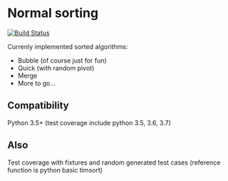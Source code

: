 Normal sorting
===

[![Build Status](https://travis-ci.org/xfenix/xfsort.svg?branch=master)](https://travis-ci.org/xfenix/xfsort)

Currenly implemented sorted algorithms:

* Bubble (of course just for fun)
* Quick (with random pivot)
* Merge
* More to go...

Compatibility
--------

Python 3.5+ (test coverage include python 3.5, 3.6, 3.7)

Also
--------

Test coverage with fixtures and random generated test cases (reference function is python basic timsort)
